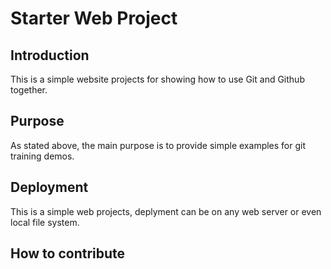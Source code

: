 # Starter Web Project
## Introduction
This is a simple website projects for showing how to use Git and Github together. 
## Purpose
As stated above, the main purpose is to provide  simple examples for git training demos.
## Deployment
This is a simple web projects, deplyment can be on any web server or even local file system.
## How to contribute